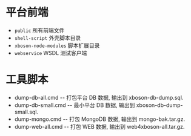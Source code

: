 # 平台前端

* `public` 所有前端文件
* `shell-script` 外壳脚本目录
* `xboson-node-modules` 脚本扩展目录
* `webservice` WSDL 测试客户端


# 工具脚本

* dump-db-all.cmd -- 打包平台 DB 数据, 输出到 xboson-db-dump.sql.
* dump-db-small.cmd -- 最小平台 DB 数据, 输出到 xboson-db-dump-small.sql.
* dump-mongo.cmd -- 打包 MongoDB 数据, 输出到 mongo-bak.tar.gz.
* dump-web-all.cmd -- 打包 WEB 数据, 输出到 web4xboson-all.tar.gz.